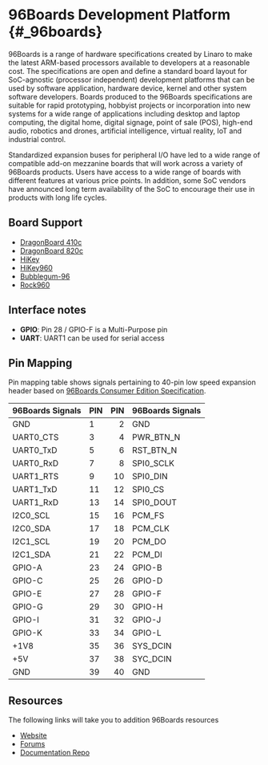 96Boards Development Platform    {#_96boards}
=============================

96Boards is a range of hardware specifications created by Linaro to make the latest ARM-based processors available to developers at a reasonable cost. The specifications are open and define a standard board layout for SoC-agnostic (processor independent)  development platforms that can be used by software application, hardware device, kernel and other system software developers. Boards produced to the 96Boards specifications are suitable for rapid prototyping, hobbyist projects or incorporation into new systems for a wide range of applications including desktop and laptop computing, the digital home, digital signage, point of sale (POS), high-end audio, robotics and drones, artificial intelligence, virtual reality, IoT and industrial control. 

Standardized expansion buses for peripheral I/O have led to a wide range of compatible add-on mezzanine boards  that will work across a variety of 96Boards products. Users have access to a wide range of boards with different features at various price points. In addition, some SoC vendors have announced long term availability of the SoC to encourage their use in products with long life cycles.

Board Support
-------------

- [DragonBoard 410c](http://www.96boards.org/product/dragonboard410c/)
- [DragonBoard 820c](http://www.96boards.org/product/dragonboard820c/)
- [HiKey](http://www.96boards.org/product/hikey/)
- [HiKey960](http://www.96boards.org/product/hikey960/)
- [Bubblegum-96](http://www.96boards.org/product/bubblegum-96/)
- [Rock960](http://www.96boards.org/product/rock960/)

Interface notes
---------------

- **GPIO**: Pin 28 / GPIO-F is a Multi-Purpose pin
- **UART**: UART1 can be used for serial access

Pin Mapping
-----------

Pin mapping table shows signals pertaining to 40-pin low speed expansion header based on [96Boards Consumer Edition Specification](https://github.com/96boards/documentation/blob/master/Specifications/96Boards-CE-Specification.pdf).

|  96Boards Signals |  PIN  |  PIN  |  96Boards Signals  |
|:------------------|:------|------:|:-------------------|
|     GND           |   1   |   2   |    GND             |
|     UART0_CTS     |   3   |   4   |    PWR_BTN_N       |
|     UART0_TxD     |   5   |   6   |    RST_BTN_N       |
|     UART0_RxD     |   7   |   8   |    SPI0_SCLK       |
|     UART1_RTS     |   9   |   10  |    SPI0_DIN        |
|     UART1_TxD     |   11  |   12  |    SPI0_CS         |
|     UART1_RxD     |   13  |   14  |    SPI0_DOUT       |
|     I2C0_SCL      |   15  |   16  |    PCM_FS          |
|     I2C0_SDA      |   17  |   18  |    PCM_CLK         |
|     I2C1_SCL      |   19  |   20  |    PCM_DO          |
|     I2C1_SDA      |   21  |   22  |    PCM_DI          |
|     GPIO-A        |   23  |   24  |    GPIO-B          |
|     GPIO-C        |   25  |   26  |    GPIO-D          |
|     GPIO-E        |   27  |   28  |    GPIO-F          |
|     GPIO-G        |   29  |   30  |    GPIO-H          |
|     GPIO-I        |   31  |   32  |    GPIO-J          |
|     GPIO-K        |   33  |   34  |    GPIO-L          |
|     +1V8          |   35  |   36  |    SYS_DCIN        |
|     +5V           |   37  |   38  |    SYC_DCIN        |
|     GND           |   39  |   40  |    GND             |

Resources
---------

The following links will take you to addition 96Boards resources

- [Website](http://www.96boards.org/)
- [Forums](https://discuss.96boards.org/)
- [Documentation Repo](https://github.com/96boards/documentation)
